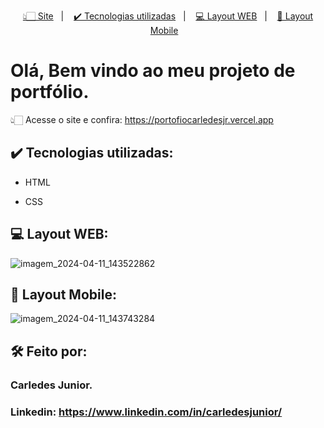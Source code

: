 <p align="center">
  <a href="#-tecnologias">👆🏻 Site</a>&nbsp;&nbsp;&nbsp;|&nbsp;&nbsp;&nbsp;
  <a href="#-projeto">✔️ Tecnologias utilizadas</a>&nbsp;&nbsp;&nbsp;|&nbsp;&nbsp;&nbsp;
  <a href="#-tecnologias">💻 Layout WEB</a>&nbsp;&nbsp;&nbsp;|&nbsp;&nbsp;&nbsp;
  <a href="#-tecnologias">📱 Layout Mobile</a>&nbsp;&nbsp;&nbsp;
</p>

# Olá, Bem vindo ao meu projeto de portfólio.
👆🏻 Acesse o site e confira: https://portofiocarledesjr.vercel.app
## ✔️ Tecnologias utilizadas:

* HTML

* CSS

## 💻 Layout WEB:
![imagem_2024-04-11_143522862](https://github.com/Carledes-Junior/portfolio/assets/97607718/328454d0-1aee-477d-a974-57daa6d91a27)

## 📱 Layout Mobile:
![imagem_2024-04-11_143743284](https://github.com/Carledes-Junior/portfolio/assets/97607718/4ded900d-bd24-4f8e-aae1-516d6de1ecca)

##  🛠️ Feito por:

###  Carledes Junior.

### Linkedin: https://www.linkedin.com/in/carledesjunior/
